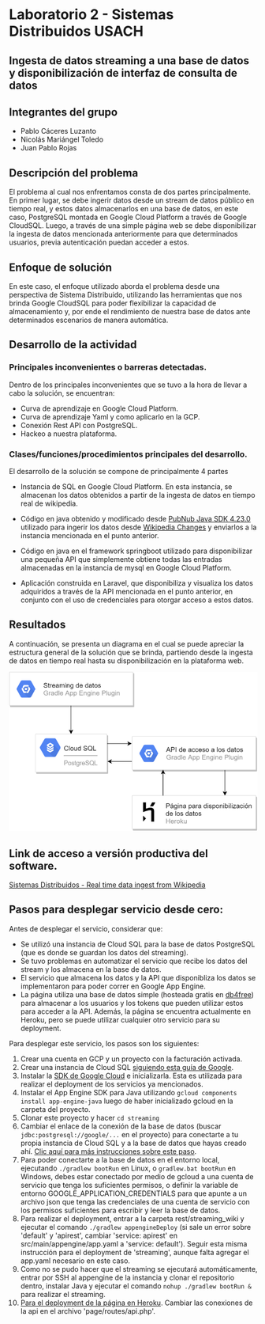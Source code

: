 # Laboratorio 2 - Sistemas Distribuidos USACH

## Ingesta de datos streaming a una base de datos y disponibilización de interfaz de consulta de datos

## Integrantes del grupo

- Pablo Cáceres Luzanto
- Nicolás Mariángel Toledo
- Juan Pablo Rojas

## Descripción del problema

El problema al cual nos enfrentamos consta de dos partes principalmente. En primer lugar, se debe ingerir datos desde un stream de datos público en tiempo real, y estos datos almacenarlos en una base de datos, en este caso, PostgreSQL montada en Google Cloud Platform a través de Google CloudSQL. Luego, a través de una simple página web se debe disponibilizar la ingesta de datos mencionada anteriormente para que determinados usuarios, previa autenticación puedan acceder a estos. 

## Enfoque de solución

En este caso, el enfoque utilizado aborda el problema desde una perspectiva de Sistema Distribuido, utilizando las herramientas que nos brinda Google CloudSQL para poder flexibilizar la capacidad de almacenamiento y, por ende el rendimiento de nuestra base de datos ante determinados escenarios de manera automática.


## Desarrollo de la actividad

### Principales inconvenientes o barreras detectadas.

Dentro de los principales inconvenientes que se tuvo a la hora de llevar a cabo la solución, se encuentran:

- Curva de aprendizaje en Google Cloud Platform.
- Curva de aprendizaje Yaml y como aplicarlo en la GCP.
- Conexión Rest API con PostgreSQL.
- Hackeo a nuestra plataforma.

### Clases/funciones/procedimientos principales del desarrollo.

El desarrollo de la solución se compone de principalmente 4 partes

- Instancia de SQL en Google Cloud Platform. En esta instancia, se almacenan los datos obtenidos a partir de la ingesta de datos en tiempo real de wikipedia.

- Código en java obtenido y modificado desde [PubNub Java SDK 4.23.0](https://www.pubnub.com/docs/java-se-java/pubnub-java-sdk) utilizado para ingerir los datos desde [Wikipedia Changes](https://www.pubnub.com/developers/realtime-data-streams/wikipedia-changes) y enviarlos a la instancia mencionada en el punto anterior.


- Código en java en el framework springboot utilizado para disponibilizar una pequeña API que simplemente obtiene todas las entradas almacenadas en la instancia de mysql en Google Cloud Platform.

- Aplicación construida en Laravel, que disponibiliza y visualiza los datos adquiridos a través de la API mencionada en el punto anterior, en conjunto con el uso de credenciales para otorgar acceso a estos datos.  

## Resultados
A continuación, se presenta un diagrama en el cual se puede apreciar la estructura general de la solución que se brinda, partiendo desde la ingesta de datos en tiempo real hasta su disponibilización en la plataforma web.

![Screenshot](diagrama.png)


## Link de acceso a versión productiva del software.
[Sistemas Distribuidos - Real time data ingest from Wikipedia](https://wikipedia-changes-page.herokuapp.com/)

##  Pasos para desplegar servicio desde cero:
Antes de desplegar el servicio, considerar que:
* Se utilizó una instancia de Cloud SQL para la base de datos PostgreSQL (que es donde se guardan los datos del streaming).
* Se tuvo problemas en automatizar el servicio que recibe los datos del stream y los almacena en la base de datos.
* El servicio que almacena los datos y la API que disponibliza los datos se implementaron para poder correr en Google App Engine.
* La página utiliza una base de datos simple (hosteada gratis en [db4free](https://db4free.net)) para almacenar a los usuarios y los tokens que pueden utilizar estos para acceder a la API. Además, la página se encuentra actualmente en Heroku, pero se puede utilizar cualquier otro servicio para su deployment.

Para desplegar este servicio, los pasos son los siguientes:
1. Crear una cuenta en GCP y un proyecto con la facturación activada.
2. Crear una instancia de Cloud SQL [siguiendo esta guía de Google](https://cloud.google.com/sql/docs/postgres/quickstart).
3. Instalar la [SDK de Google Cloud](https://cloud.google.com/sdk/docs/) e inicializarla. Esta es utilizada para realizar el deployment de los servicios ya mencionados.
4. Instalar el App Engine SDK para Java utilizando `gcloud components install app-engine-java` luego de haber inicializado gcloud en la carpeta del proyecto.
5. Clonar este proyecto y hacer `cd streaming`
6. Cambiar el enlace de la conexión de la base de datos (buscar `jdbc:postgresql://google/...` en el proyecto) para conectarte a tu propia instancia de Cloud SQL y a la base de datos que hayas creado ahí. [Clic aquí para más instrucciones sobre este paso](https://github.com/GoogleCloudPlatform/cloud-sql-jdbc-socket-factory).
7. Para poder conectarte a la base de datos en el entorno local, ejecutando `./gradlew bootRun` en Linux, o `gradlew.bat bootRun` en Windows, debes estar conectado por medio de gcloud a una cuenta de servicio que tenga los suficientes permisos, o definir la variable de entorno GOOGLE_APPLICATION_CREDENTIALS para que apunte a un archivo json que tenga las credenciales de una cuenta de servicio con los permisos suficientes para escribir y leer la base de datos.
8. Para realizar el deployment, entrar a la carpeta rest/streaming_wiki y ejecutar el comando `./gradlew appengineDeploy` (si sale un error sobre 'default' y 'apirest', cambiar 'service: apirest' en src/main/appengine/app.yaml a 'service: default'). Seguir esta misma instrucción para el deployment de 'streaming', aunque falta agregar el app.yaml necesario en este caso. 
9. Como no se pudo hacer que el streaming se ejecutará automáticamente, entrar por SSH al appengine de la instancia y clonar el repositorio dentro, instalar Java y ejecutar el comando `nohup ./gradlew bootRun &` para realizar el streaming.
10. [Para el deployment de la página en Heroku](https://devcenter.heroku.com/articles/getting-started-with-laravel). Cambiar las conexiones de la api en el archivo 'page/routes/api.php'.
